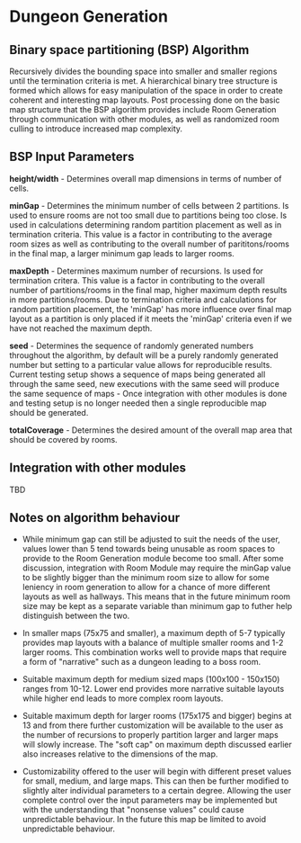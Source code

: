 # Dungeon Generation

## Binary space partitioning (BSP) Algorithm
Recursively divides the bounding space into smaller and smaller regions until the termination criteria is met. A hierarchical binary tree structure is formed which allows for easy manipulation of the space in order to create coherent and interesting map layouts. Post processing done on the basic map structure that the BSP algorithm provides include Room Generation through communication with other modules, as well as randomized room culling to introduce increased map complexity. 

## BSP Input Parameters

**height/width** - Determines overall map dimensions in terms of number of cells.

**minGap** - Determines the minimum number of cells between 2 partitions. Is used to ensure rooms are not too small due to partitions being too close. Is used in calculations determining random partition placement as well as in termination criteria. This value is a factor in contributing to the average room sizes as well as contributing to the overall number of parititons/rooms in the final map, a larger minimum gap leads to larger rooms. 

**maxDepth** - Determines maximum number of recursions. Is used for termination critera. This value is a factor in contributing to the overall number of partitions/rooms in the final map, higher maximum depth results in more partitions/rooms. Due to termination criteria and calculations for random partition placement, the 'minGap' has more influence over final map layout as a partition is only placed if it meets the 'minGap' criteria even if we have not reached the maximum depth.

**seed** - Determines the sequence of randomly generated numbers throughout the algorithm, by default will be a purely randomly generated number but setting to a particular value allows for reproducible results. Current testing setup shows a sequence of maps being generated all through the same seed, new executions with the same seed will produce the same sequence of maps - Once integration with other modules is done and testing setup is no longer needed then a single reproducible map should be generated.

**totalCoverage** - Determines the desired amount of the overall map area that should be covered by rooms. 

## Integration with other modules
TBD

## Notes on algorithm behaviour

- While minimum gap can still be adjusted to suit the needs of the user, values lower than 5 tend towards being unusable as room spaces to provide to the Room Generation module become too small. After some discussion, integration with Room Module may require the minGap value to be slightly bigger than the minimum room size to allow for some leniency in room generation to allow for a chance of more different layouts as well as hallways. This means that in the future minimum room size may be kept as a separate variable than minimum gap to futher help distinguish between the two.

- In smaller maps (75x75 and smaller), a maximum depth of 5-7 typically provides map layouts with a balance of multiple smaller rooms and 1-2 larger rooms. This combination works well to provide maps that require a form of "narrative" such as a dungeon leading to a boss room. 

- Suitable maximum depth for medium sized maps (100x100 - 150x150) ranges from 10-12. Lower end provides more narrative suitable layouts while higher end leads to more complex room layouts.

- Suitable maximum depth for larger rooms (175x175 and bigger) begins at 13 and from there further customization will be available to the user as the number of recursions to properly partition larger and larger maps will slowly increase. The "soft cap" on maximum depth discussed earlier also increases relative to the dimensions of the map. 

- Customizability offered to the user will begin with different preset values for small, medium, and large maps. This can then be further modified to slightly alter individual parameters to a certain degree. Allowing the user complete control over the input parameters may be implemented but with the understanding that "nonsense values" could cause unpredictable behaviour. In the future this map be limited to avoid unpredictable behaviour.